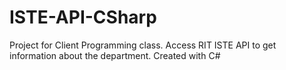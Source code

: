 # ISTE-API-CSharp
Project for Client Programming class. Access RIT ISTE API to get information about the department. Created with C#
